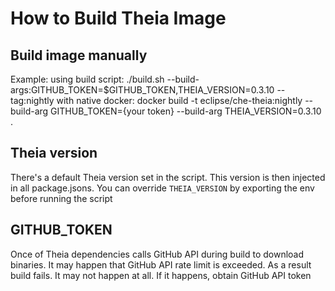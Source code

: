 # How to Build Theia Image

## Build image manually
Example:
using build script:
./build.sh --build-args:GITHUB_TOKEN=$GITHUB_TOKEN,THEIA_VERSION=0.3.10 --tag:nightly
with native docker:
docker build -t eclipse/che-theia:nightly --build-arg GITHUB_TOKEN={your token} --build-arg THEIA_VERSION=0.3.10 .

## Theia version

There's a default Theia version set in the script. This version is then injected in all package.jsons.
You can override `THEIA_VERSION` by exporting the env before running the script

## GITHUB_TOKEN

Once of Theia dependencies calls GitHub API during build to download binaries. It may happen that GitHub API rate limit is exceeded.
As a result build fails. It may not happen at all. If it happens, obtain GitHub API token